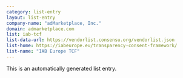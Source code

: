 ```yaml
---
category: list-entry
layout: list-entry
company-name: "adMarketplace, Inc."
domain: admarketplace.com
list: iab-tcf
list-data-url: https://vendorlist.consensu.org/vendorlist.json
list-home: https://iabeurope.eu/transparency-consent-framework/
list-name: "IAB Europe TCF"
---
```


This is an automatically generated list entry.
